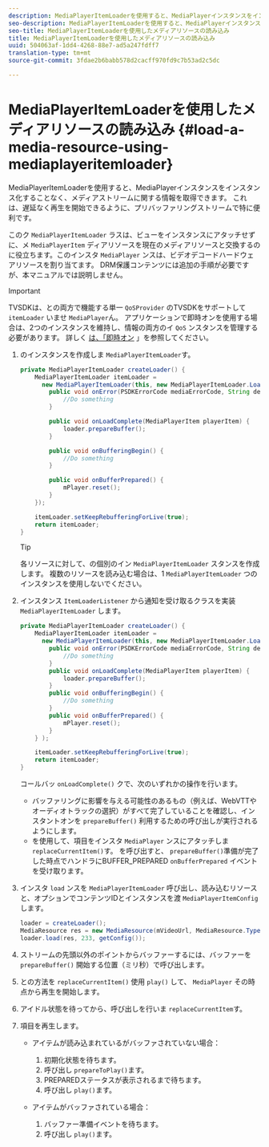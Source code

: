 ```yaml
---
description: MediaPlayerItemLoaderを使用すると、MediaPlayerインスタンスをインスタンス化することなく、メディアストリームに関する情報を取得できます。 これは、遅延なく再生を開始できるように、プリバッファリングストリームで特に便利です。
seo-description: MediaPlayerItemLoaderを使用すると、MediaPlayerインスタンスをインスタンス化することなく、メディアストリームに関する情報を取得できます。 これは、遅延なく再生を開始できるように、プリバッファリングストリームで特に便利です。
seo-title: MediaPlayerItemLoaderを使用したメディアリソースの読み込み
title: MediaPlayerItemLoaderを使用したメディアリソースの読み込み
uuid: 504063af-1dd4-4268-88e7-ad5a247fdff7
translation-type: tm+mt
source-git-commit: 3fdae2b6babb578d2cacff970fd9c7b53ad2c5dc

---
```



# MediaPlayerItemLoaderを使用したメディアリソースの読み込み {#load-a-media-resource-using-mediaplayeritemloader}

MediaPlayerItemLoaderを使用すると、MediaPlayerインスタンスをインスタンス化することなく、メディアストリームに関する情報を取得できます。 これは、遅延なく再生を開始できるように、プリバッファリングストリームで特に便利です。

このク `MediaPlayerItemLoader` ラスは、ビューをインスタンスにアタッチせずに、メ `MediaPlayerItem` ディアリソースを現在のメディアリソースと交換するのに役立ちます。このインスタ `MediaPlayer` ンスは、ビデオデコードハードウェアリソースを割り当てます。 DRM保護コンテンツには追加の手順が必要ですが、本マニュアルでは説明しません。

>[!IMPORTANT]
>
>TVSDKは、との両方で機能する単一 `QoSProvider` のTVSDKをサポートして `itemLoader` いませ `MediaPlayer`ん。 アプリケーションで即時オンを使用する場合は、2つのインスタンスを維持し、情報の両方のイ `QoS` ンスタンスを管理する必要があります。 詳しく [は、「即時オン](../../android-3x-content-playback-options-android2/buffering-configuration/android-3x-instant-on.md) 」を参照してください。

1. のインスタンスを作成しま `MediaPlayerItemLoader`す。

   ```java
   private MediaPlayerItemLoader createLoader() { 
       MediaPlayerItemLoader itemLoader =   
         new MediaPlayerItemLoader(this, new MediaPlayerItemLoader.LoaderListener() { 
           public void onError(PSDKErrorCode mediaErrorCode, String description) { 
               //Do something 
           } 
   
           public void onLoadComplete(MediaPlayerItem playerItem) { 
               loader.prepareBuffer(); 
           } 
   
           public void onBufferingBegin() { 
               //Do something 
           } 
   
           public void onBufferPrepared() { 
               mPlayer.reset(); 
           }  
       }); 
   
       itemLoader.setKeepRebufferingForLive(true); 
       return itemLoader; 
   } 
   ```

   >[!TIP]
   >
   >各リソースに対して、の個別のイン `MediaPlayerItemLoader` スタンスを作成します。 複数のリソースを読み込む場合は、1 `MediaPlayerItemLoader` つのインスタンスを使用しないでください。

1. インスタンス `ItemLoaderListener` から通知を受け取るクラスを実装 `MediaPlayerItemLoader` します。

   ```java
   private MediaPlayerItemLoader createLoader() { 
       MediaPlayerItemLoader itemLoader =   
         new MediaPlayerItemLoader(this, new MediaPlayerItemLoader.LoaderListener() { 
           public void onError(PSDKErrorCode mediaErrorCode, String description) { 
               //Do something 
           } 
           public void onLoadComplete(MediaPlayerItem playerItem) { 
               loader.prepareBuffer(); 
           } 
           public void onBufferingBegin() { 
               //Do something 
           } 
           public void onBufferPrepared() { 
               mPlayer.reset(); 
           }  
       } ); 
   
       itemLoader.setKeepRebufferingForLive(true); 
       return itemLoader; 
   }
   ```

   コールバッ `onLoadComplete()` クで、次のいずれかの操作を行います。

   * バッファリングに影響を与える可能性のあるもの（例えば、WebVTTやオーディオトラックの選択）がすべて完了していることを確認し、インスタントオンを `prepareBuffer()` 利用するための呼び出しが実行されるようにします。
   * を使用して、項目をインスタ `MediaPlayer` ンスにアタッチしま `replaceCurrentItem()`す。
   を呼び出すと、 `prepareBuffer()`準備が完了した時点でハンドラにBUFFER_PREPARED `onBufferPrepared` イベントを受け取ります。
1. インスタ `load` ンスを `MediaPlayerItemLoader` 呼び出し、読み込むリソースと、オプションでコンテンツIDとインスタンスを渡 `MediaPlayerItemConfig` します。

   ```java
   loader = createLoader(); 
   MediaResource res = new MediaResource(mVideoUrl, MediaResource.Type.HLS, metadata); 
   loader.load(res, 233, getConfig());
   ```

1. ストリームの先頭以外のポイントからバッファーするには、バッファーを `prepareBuffer()` 開始する位置（ミリ秒）で呼び出します。
1. との方法を `replaceCurrentItem()` 使用 `play()` して、 `MediaPlayer` その時点から再生を開始します。
1. アイドル状態を待ってから、呼び出しを行いま `replaceCurrentItem`す。
1. 項目を再生します。

   * アイテムが読み込まれているがバッファされていない場合：

      1. 初期化状態を待ちます。
      1. 呼び出し `prepareToPlay()`ます。
      1. PREPAREDステータスが表示されるまで待ちます。
      1. 呼び出し `play()`ます。
   * アイテムがバッファされている場合：

      1. バッファー準備イベントを待ちます。
      1. 呼び出し `play()`ます。